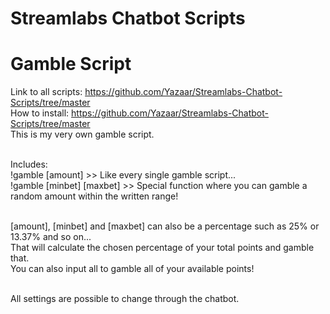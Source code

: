 # Streamlabs Chatbot Scripts
# Gamble Script
Link to all scripts: https://github.com/Yazaar/Streamlabs-Chatbot-Scripts/tree/master <br />
How to install: https://github.com/Yazaar/Streamlabs-Chatbot-Scripts/tree/master <br />
This is my very own gamble script. <br /> <br />

Includes: <br />
!gamble [amount]  >> Like every single gamble script... <br />
!gamble [minbet] [maxbet] >> Special function where you can gamble a random amount within the written range! <br /> <br />

[amount], [minbet] and [maxbet] can also be a percentage such as 25% or 13.37% and so on... <br />
That will calculate the chosen percentage of your total points and gamble that. <br />
You can also input all to gamble all of your available points! <br /> <br />

All settings are possible to change through the chatbot.
